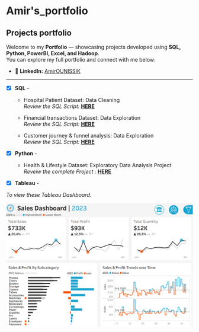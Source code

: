 # Amir's_portfolio
## **Projects portfolio**

 Welcome to my **Portfolio** — showcasing projects developed using **SQL, Python, PowerBI, Excel, and Hadoop**.  
You can explore my full portfolio and connect with me below:

- 💼 **LinkedIn:** [AmirOUNISSIK](https://www.linkedin.com/in/amir-ounissi)  

---
- [x] **SQL** - 
  - Hospital Patient Dataset: Data Cleaning <br />
*Review the SQL Script:* **[HERE](https://github.com/amirounissi/Amir-s_portfolio/blob/main/Hospital%20Patient%20Records%20Cleaning.sql)**<br />

  - Financial transactions Dataset: Data Exploration  <br />
*Review the SQL Script:* **[HERE](https://github.com/amirounissi/Amir-s_portfolio/blob/main/Financial%20transactions%20data%20exploration.sql)**<br />

  - Customer journey & funnel analysis: Data Exploration <br />
  *Review the SQL Script:* **[HERE](https://github.com/amirounissi/Amir-s_portfolio/blob/main/CUSTOMER%20JOURNEY%20%26%20FUNNEL%20ANALYSIS.sql)**<br />



- [x] **Python** - 
  - Health & Lifestyle Dataset: Exploratory Data Analysis Project <br />
*Reveiw the complete Project :* **[HERE](https://github.com/amirounissi/Amir-s_portfolio/blob/main/Health_%26_Lifestyle_Dataset_Analysis.ipynb)**<br />


 - [x] **Tableau** - 

*To view these Tableau Dashboard.*

![salesdashboard](visuals/sales-dasbhoard.png)  
